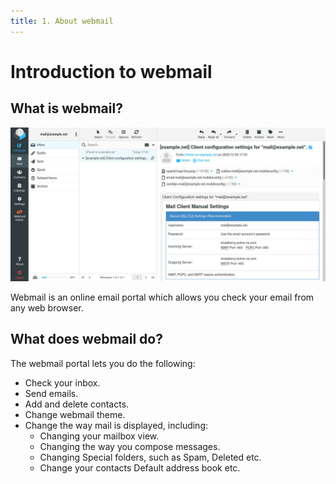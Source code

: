 ```yaml
---
title: 1. About webmail
---
```


# Introduction to webmail

## What is webmail?

![image.png](/roundcube-mail-overview.jpg)

Webmail is an online email portal which allows you check your email from any web browser.

## What does webmail do?

The webmail portal lets you do the following:

* Check your inbox.
* Send emails.
* Add and delete contacts.
* Change webmail theme.
* Change the way mail is displayed, including:
    * Changing your mailbox view.
    * Changing the way you compose messages.
    * Changing Special folders, such as Spam, Deleted etc.
    * Change your contacts Default address book etc.


